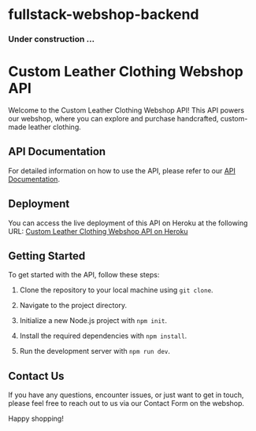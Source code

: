 # fullstack-webshop-backend

### Under construction ...

# Custom Leather Clothing Webshop API

Welcome to the Custom Leather Clothing Webshop API! This API powers our webshop, where you can explore and purchase handcrafted, custom-made leather clothing.

## API Documentation

For detailed information on how to use the API, please refer to our [API Documentation](https://documenter.getpostman.com/view/28778050/2s9YC7UBxT).

## Deployment

You can access the live deployment of this API on Heroku at the following URL:
[Custom Leather Clothing Webshop API on Heroku](https://ashmademoiselle-8623d0938879.herokuapp.com/)

## Getting Started

To get started with the API, follow these steps:

1. Clone the repository to your local machine using `git clone`.

2. Navigate to the project directory.

3. Initialize a new Node.js project with `npm init`.

4. Install the required dependencies with `npm install`.

5. Run the development server with `npm run dev`.

## Contact Us

If you have any questions, encounter issues, or just want to get in touch, please feel free to reach out to us via our Contact Form on the webshop.

Happy shopping!
